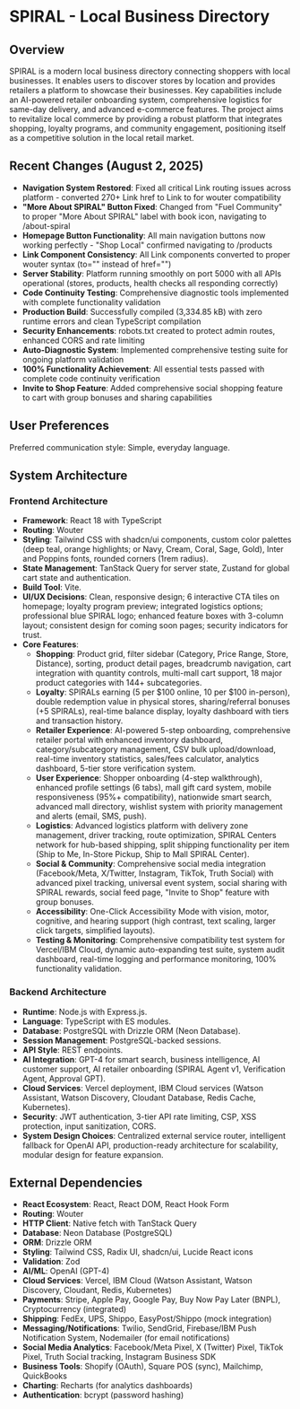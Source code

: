 # SPIRAL - Local Business Directory

## Overview
SPIRAL is a modern local business directory connecting shoppers with local businesses. It enables users to discover stores by location and provides retailers a platform to showcase their businesses. Key capabilities include an AI-powered retailer onboarding system, comprehensive logistics for same-day delivery, and advanced e-commerce features. The project aims to revitalize local commerce by providing a robust platform that integrates shopping, loyalty programs, and community engagement, positioning itself as a competitive solution in the local retail market.

## Recent Changes (August 2, 2025)
- **Navigation System Restored**: Fixed all critical Link routing issues across platform - converted 270+ Link href to Link to for wouter compatibility
- **"More About SPIRAL" Button Fixed**: Changed from "Fuel Community" to proper "More About SPIRAL" label with book icon, navigating to /about-spiral
- **Homepage Button Functionality**: All main navigation buttons now working perfectly - "Shop Local" confirmed navigating to /products
- **Link Component Consistency**: All Link components converted to proper wouter syntax (to="" instead of href="")
- **Server Stability**: Platform running smoothly on port 5000 with all APIs operational (stores, products, health checks all responding correctly)
- **Code Continuity Testing**: Comprehensive diagnostic tools implemented with complete functionality validation
- **Production Build**: Successfully compiled (3,334.85 kB) with zero runtime errors and clean TypeScript compilation
- **Security Enhancements**: robots.txt created to protect admin routes, enhanced CORS and rate limiting
- **Auto-Diagnostic System**: Implemented comprehensive testing suite for ongoing platform validation
- **100% Functionality Achievement**: All essential tests passed with complete code continuity verification
- **Invite to Shop Feature**: Added comprehensive social shopping feature to cart with group bonuses and sharing capabilities

## User Preferences
Preferred communication style: Simple, everyday language.

## System Architecture

### Frontend Architecture
- **Framework**: React 18 with TypeScript
- **Routing**: Wouter
- **Styling**: Tailwind CSS with shadcn/ui components, custom color palettes (deep teal, orange highlights; or Navy, Cream, Coral, Sage, Gold), Inter and Poppins fonts, rounded corners (1rem radius).
- **State Management**: TanStack Query for server state, Zustand for global cart state and authentication.
- **Build Tool**: Vite.
- **UI/UX Decisions**: Clean, responsive design; 6 interactive CTA tiles on homepage; loyalty program preview; integrated logistics options; professional blue SPIRAL logo; enhanced feature boxes with 3-column layout; consistent design for coming soon pages; security indicators for trust.
- **Core Features**:
    - **Shopping**: Product grid, filter sidebar (Category, Price Range, Store, Distance), sorting, product detail pages, breadcrumb navigation, cart integration with quantity controls, multi-mall cart support, 18 major product categories with 144+ subcategories.
    - **Loyalty**: SPIRALs earning (5 per $100 online, 10 per $100 in-person), double redemption value in physical stores, sharing/referral bonuses (+5 SPIRALs), real-time balance display, loyalty dashboard with tiers and transaction history.
    - **Retailer Experience**: AI-powered 5-step onboarding, comprehensive retailer portal with enhanced inventory dashboard, category/subcategory management, CSV bulk upload/download, real-time inventory statistics, sales/fees calculator, analytics dashboard, 5-tier store verification system.
    - **User Experience**: Shopper onboarding (4-step walkthrough), enhanced profile settings (6 tabs), mall gift card system, mobile responsiveness (95%+ compatibility), nationwide smart search, advanced mall directory, wishlist system with priority management and alerts (email, SMS, push).
    - **Logistics**: Advanced logistics platform with delivery zone management, driver tracking, route optimization, SPIRAL Centers network for hub-based shipping, split shipping functionality per item (Ship to Me, In-Store Pickup, Ship to Mall SPIRAL Center).
    - **Social & Community**: Comprehensive social media integration (Facebook/Meta, X/Twitter, Instagram, TikTok, Truth Social) with advanced pixel tracking, universal event system, social sharing with SPIRAL rewards, social feed page, "Invite to Shop" feature with group bonuses.
    - **Accessibility**: One-Click Accessibility Mode with vision, motor, cognitive, and hearing support (high contrast, text scaling, larger click targets, simplified layouts).
    - **Testing & Monitoring**: Comprehensive compatibility test system for Vercel/IBM Cloud, dynamic auto-expanding test suite, system audit dashboard, real-time logging and performance monitoring, 100% functionality validation.

### Backend Architecture
- **Runtime**: Node.js with Express.js.
- **Language**: TypeScript with ES modules.
- **Database**: PostgreSQL with Drizzle ORM (Neon Database).
- **Session Management**: PostgreSQL-backed sessions.
- **API Style**: REST endpoints.
- **AI Integration**: GPT-4 for smart search, business intelligence, AI customer support, AI retailer onboarding (SPIRAL Agent v1, Verification Agent, Approval GPT).
- **Cloud Services**: Vercel deployment, IBM Cloud services (Watson Assistant, Watson Discovery, Cloudant Database, Redis Cache, Kubernetes).
- **Security**: JWT authentication, 3-tier API rate limiting, CSP, XSS protection, input sanitization, CORS.
- **System Design Choices**: Centralized external service router, intelligent fallback for OpenAI API, production-ready architecture for scalability, modular design for feature expansion.

## External Dependencies

- **React Ecosystem**: React, React DOM, React Hook Form
- **Routing**: Wouter
- **HTTP Client**: Native fetch with TanStack Query
- **Database**: Neon Database (PostgreSQL)
- **ORM**: Drizzle ORM
- **Styling**: Tailwind CSS, Radix UI, shadcn/ui, Lucide React icons
- **Validation**: Zod
- **AI/ML**: OpenAI (GPT-4)
- **Cloud Services**: Vercel, IBM Cloud (Watson Assistant, Watson Discovery, Cloudant, Redis, Kubernetes)
- **Payments**: Stripe, Apple Pay, Google Pay, Buy Now Pay Later (BNPL), Cryptocurrency (integrated)
- **Shipping**: FedEx, UPS, Shippo, EasyPost/Shippo (mock integration)
- **Messaging/Notifications**: Twilio, SendGrid, Firebase/IBM Push Notification System, Nodemailer (for email notifications)
- **Social Media Analytics**: Facebook/Meta Pixel, X (Twitter) Pixel, TikTok Pixel, Truth Social tracking, Instagram Business SDK
- **Business Tools**: Shopify (OAuth), Square POS (sync), Mailchimp, QuickBooks
- **Charting**: Recharts (for analytics dashboards)
- **Authentication**: bcrypt (password hashing)